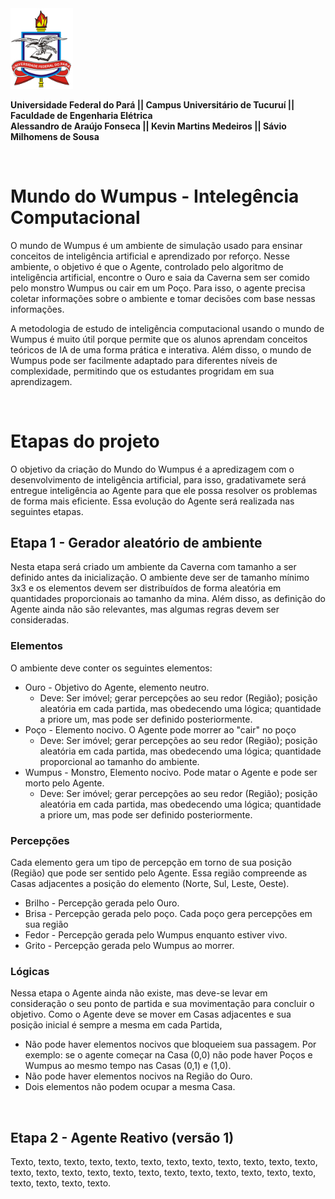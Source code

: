 <img src="https://github.com/Oseiasdfarias/IA_mundo_do_wumpus/blob/main/utils/logo.png?raw=true" alt="Logo UFPA" style="width:100px"> 

<strong>Universidade Federal do Pará || Campus Universitário de Tucuruí || Faculdade de Engenharia Elétrica</strong>\
<strong>Alessandro de Araújo Fonseca || Kevin Martins Medeiros || Sávio Milhomens de Sousa </strong>

<br>

# Mundo do Wumpus - Intelegência Computacional

O mundo de Wumpus é um ambiente de simulação usado para ensinar conceitos de inteligência artificial e aprendizado por reforço. Nesse ambiente, o objetivo é que o Agente, controlado pelo algoritmo de inteligência artificial, encontre o Ouro e saia da Caverna sem ser comido pelo monstro Wumpus ou cair em um Poço. Para isso, o agente precisa coletar informações sobre o ambiente e tomar decisões com base nessas informações.

A metodologia de estudo de inteligência computacional usando o mundo de Wumpus é muito útil porque permite que os alunos aprendam conceitos teóricos de IA de uma forma prática e interativa. Além disso, o mundo de Wumpus pode ser facilmente adaptado para diferentes níveis de complexidade, permitindo que os estudantes progridam em sua aprendizagem.

<br>

# Etapas do projeto
O objetivo da criação do Mundo do Wumpus é a apredizagem com o desenvolvimento de inteligência artificial, para isso, gradativamete será entregue inteligência ao Agente para que ele possa resolver os problemas de forma mais eficiente. Essa evolução do Agente será realizada nas seguintes etapas.

## Etapa 1 - Gerador aleatório de ambiente
Nesta etapa será criado um ambiente da Caverna com tamanho a ser definido antes da inicialização. O ambiente deve ser de tamanho mínimo 3x3 e os elementos devem ser distribuídos de forma aleatória em quantidades proporcionais ao tamanho da mina. Além disso, as definição do Agente ainda não são relevantes, mas algumas regras devem ser consideradas.

### Elementos
O ambiente deve conter os seguintes elementos:
- Ouro - Objetivo do Agente, elemento neutro. 
  - Deve: Ser imóvel; gerar percepções ao seu redor (Região); posição aleatória em cada partida, mas obedecendo uma lógica; quantidade a priore um, mas pode ser definido posteriormente.
- Poço - Elemento nocivo. O Agente pode morrer ao "cair" no poço
  - Deve: Ser imóvel; gerar percepções ao seu redor (Região); posição aleatória em cada partida, mas obedecendo uma lógica; quantidade proporcional ao tamanho do ambiente.
- Wumpus - Monstro, Elemento nocivo. Pode matar o Agente e pode ser morto pelo Agente.
  - Deve: Ser imóvel; gerar percepções ao seu redor (Região); posição aleatória em cada partida, mas obedecendo uma lógica; quantidade a priore um, mas pode ser definido posteriormente.

### Percepções
Cada elemento gera um tipo de percepção em torno de sua posição (Região) que pode ser sentido pelo Agente. Essa região compreende as Casas adjacentes a posição do elemento (Norte, Sul, Leste, Oeste).
- Brilho - Percepção gerada pelo Ouro. 
- Brisa - Percepção gerada pelo poço. Cada poço gera percepções em sua região
- Fedor - Percepção gerada pelo Wumpus enquanto estiver vivo.
- Grito - Percepção gerada pelo Wumpus ao morrer.

### Lógicas
Nessa etapa o Agente ainda não existe, mas deve-se levar em consideração o seu ponto de partida e sua movimentação para concluir o objetivo. Como o Agente deve se mover em Casas adjacentes e sua posição inicial é sempre a mesma em cada Partida,
- Não pode haver elementos nocivos que bloqueiem sua passagem. Por exemplo: se o agente começar na Casa (0,0) não pode haver Poços e Wumpus ao mesmo tempo nas Casas (0,1) e (1,0).
- Não pode haver elementos nocivos na Região do Ouro.
- Dois elementos não podem ocupar a mesma Casa.

<br>

## Etapa 2 - Agente Reativo (versão 1)
Texto, texto, texto, texto, texto, texto, texto, texto, texto, texto, texto, texto, texto, texto, texto, texto, texto, texto, texto, texto, texto, texto, texto, texto, texto, texto, texto, texto.



